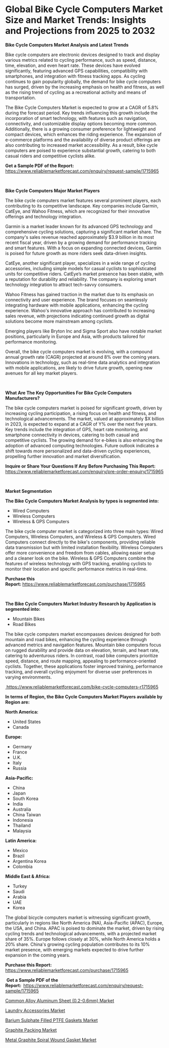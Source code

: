<p><h1>Global Bike Cycle Computers Market Size and Market Trends: Insights and Projections from 2025 to 2032</h1></p><p><strong>Bike Cycle Computers Market Analysis and Latest Trends</strong></p>
<p><p>Bike cycle computers are electronic devices designed to track and display various metrics related to cycling performance, such as speed, distance, time, elevation, and even heart rate. These devices have evolved significantly, featuring advanced GPS capabilities, compatibility with smartphones, and integration with fitness tracking apps. As cycling continues to gain popularity globally, the demand for bike cycle computers has surged, driven by the increasing emphasis on health and fitness, as well as the rising trend of cycling as a recreational activity and means of transportation.</p><p>The Bike Cycle Computers Market is expected to grow at a CAGR of 5.8% during the forecast period. Key trends influencing this growth include the incorporation of smart technology, with features such as navigation, connectivity, and customizable display options becoming more common. Additionally, there is a growing consumer preference for lightweight and compact devices, which enhances the riding experience. The expansion of e-commerce platforms and the availability of diverse product offerings are also contributing to increased market accessibility. As a result, bike cycle computers are poised to experience substantial growth, catering to both casual riders and competitive cyclists alike.</p></p>
<p><strong>Get a Sample PDF of the Report:&nbsp;</strong> <a href="https://www.reliablemarketforecast.com/enquiry/request-sample/1715965?utm_campaign=1130&utm_medium=2&utm_source=Github&utm_content=ia&utm_term=28032025&utm_id=bike-cycle-computers">https://www.reliablemarketforecast.com/enquiry/request-sample/1715965</a></p>
<p>&nbsp;</p>
<p><strong>Bike Cycle Computers Major Market Players</strong></p>
<p><p>The bike cycle computers market features several prominent players, each contributing to its competitive landscape. Key companies include Garmin, CatEye, and Wahoo Fitness, which are recognized for their innovative offerings and technology integration.</p><p>Garmin is a market leader known for its advanced GPS technology and comprehensive cycling solutions, capturing a significant market share. The company's sales revenue reached approximately $3.9 billion in its most recent fiscal year, driven by a growing demand for performance tracking and smart features. With a focus on expanding connected devices, Garmin is poised for future growth as more riders seek data-driven insights.</p><p>CatEye, another significant player, specializes in a wide range of cycling accessories, including simple models for casual cyclists to sophisticated units for competitive riders. CatEye’s market presence has been stable, with a reputation for durability and reliability. The company is exploring smart technology integration to attract tech-savvy consumers.</p><p>Wahoo Fitness has gained traction in the market due to its emphasis on connectivity and user experience. The brand focuses on seamlessly integrating hardware with mobile applications, enhancing the cycling experience. Wahoo's innovative approach has contributed to increasing sales revenue, with projections indicating continued growth as digital solutions become more mainstream among cyclists.</p><p>Emerging players like Bryton Inc and Sigma Sport also have notable market positions, particularly in Europe and Asia, with products tailored for performance monitoring.</p><p>Overall, the bike cycle computers market is evolving, with a compound annual growth rate (CAGR) projected at around 8% over the coming years. Innovations in technology, such as real-time data analytics and integration with mobile applications, are likely to drive future growth, opening new avenues for all key market players.</p></p>
<p>&nbsp;</p>
<p><strong>What Are The Key Opportunities For Bike Cycle Computers Manufacturers?</strong></p>
<p><p>The bike cycle computers market is poised for significant growth, driven by increasing cycling participation, a rising focus on health and fitness, and technological advancements. The market, valued at approximately $X billion in 2023, is expected to expand at a CAGR of Y% over the next five years. Key trends include the integration of GPS, heart rate monitoring, and smartphone connectivity in devices, catering to both casual and competitive cyclists. The growing demand for e-bikes is also enhancing the adoption of advanced computing technologies. Future outlook indicates a shift towards more personalized and data-driven cycling experiences, propelling further innovation and market diversification.</p></p>
<p><strong>Inquire or Share Your Questions If Any Before Purchasing This Report:</strong> <a href="https://www.reliablemarketforecast.com/enquiry/pre-order-enquiry/1715965?utm_campaign=1130&utm_medium=2&utm_source=Github&utm_content=ia&utm_term=28032025&utm_id=bike-cycle-computers">https://www.reliablemarketforecast.com/enquiry/pre-order-enquiry/1715965</a></p>
<p>&nbsp;</p>
<p><strong>Market Segmentation</strong></p>
<p><strong>The Bike Cycle Computers Market Analysis by types is segmented into:</strong></p>
<p><ul><li>Wired Computers</li><li>Wireless Computers</li><li>Wireless & GPS Computers</li></ul></p>
<p><p>The bike cycle computer market is categorized into three main types: Wired Computers, Wireless Computers, and Wireless & GPS Computers. Wired Computers connect directly to the bike's components, providing reliable data transmission but with limited installation flexibility. Wireless Computers offer more convenience and freedom from cables, allowing easier setup and a cleaner look on the bike. Wireless & GPS Computers combine the features of wireless technology with GPS tracking, enabling cyclists to monitor their location and specific performance metrics in real-time.</p></p>
<p><strong>Purchase this Report:&nbsp;</strong><a href="https://www.reliablemarketforecast.com/purchase/1715965?utm_campaign=1130&utm_medium=2&utm_source=Github&utm_content=ia&utm_term=28032025&utm_id=bike-cycle-computers">https://www.reliablemarketforecast.com/purchase/1715965</a></p>
<p>&nbsp;</p>
<p><strong>The Bike Cycle Computers Market Industry Research by Application is segmented into:</strong></p>
<p><ul><li>Mountain Bikes</li><li>Road Bikes</li></ul></p>
<p><p>The bike cycle computers market encompasses devices designed for both mountain and road bikes, enhancing the cycling experience through advanced metrics and navigation features. Mountain bike computers focus on rugged durability and provide data on elevation, terrain, and heart rate, catering to adventurous riders. In contrast, road bike computers prioritize speed, distance, and route mapping, appealing to performance-oriented cyclists. Together, these applications foster improved training, performance tracking, and overall cycling enjoyment for diverse user preferences in varying environments.</p></p>
<p><a href="https://www.reliablemarketforecast.com/bike-cycle-computers-r1715965?utm_campaign=1130&utm_medium=2&utm_source=Github&utm_content=ia&utm_term=28032025&utm_id=bike-cycle-computers">&nbsp;https://www.reliablemarketforecast.com/bike-cycle-computers-r1715965</a></p>
<p><strong>In terms of Region, the Bike Cycle Computers Market Players available by Region are:</strong></p>
<p>
    <p> <strong> North America: </strong>
        <ul>
            <li>United States</li>
            <li>Canada</li>
        </ul>
        </p> 
    <p> <strong> Europe: </strong>
        <ul>
            <li>Germany</li>
            <li>France</li>
            <li>U.K.</li>
            <li>Italy</li>
            <li>Russia</li>
        </ul>
        </p> 
    <p> <strong> Asia-Pacific: </strong>
        <ul>
            <li>China</li>
            <li>Japan</li>
            <li>South Korea</li>
            <li>India</li>
            <li>Australia</li>
            <li>China Taiwan</li>
            <li>Indonesia</li>
            <li>Thailand</li>
            <li>Malaysia</li>
        </ul>
        </p> 
    <p> <strong> Latin America: </strong>
        <ul>
            <li>Mexico</li>
            <li>Brazil</li>
            <li>Argentina Korea</li>
            <li>Colombia</li>
        </ul>
        </p> 
    <p> <strong> Middle East & Africa: </strong>
        <ul>
            <li>Turkey</li>
            <li>Saudi</li>
            <li>Arabia</li>
            <li>UAE</li>
            <li>Korea</li>
        </ul>
    </p>
    </p>
<p><p>The global bicycle computers market is witnessing significant growth, particularly in regions like North America (NA), Asia-Pacific (APAC), Europe, the USA, and China. APAC is poised to dominate the market, driven by rising cycling trends and technological advancements, with a projected market share of 35%. Europe follows closely at 30%, while North America holds a 20% share. China's growing cycling population contributes to its 10% market presence, with emerging markets expected to drive further expansion in the coming years.</p></p>
<p><strong>Purchase this Report: </strong><a href="https://www.reliablemarketforecast.com/purchase/1715965?utm_campaign=1130&utm_medium=2&utm_source=Github&utm_content=ia&utm_term=28032025&utm_id=bike-cycle-computers">https://www.reliablemarketforecast.com/purchase/1715965</a></p>
<p>&nbsp;<strong>Get a Sample PDF of the Report:&nbsp;&nbsp;</strong><a href="https://www.reliablemarketforecast.com/enquiry/request-sample/1715965?utm_campaign=1130&utm_medium=2&utm_source=Github&utm_content=ia&utm_term=28032025&utm_id=bike-cycle-computers">https://www.reliablemarketforecast.com/enquiry/request-sample/1715965</a></p>
<p><strong></strong></p>
<p><p><a href="https://github.com/astadtetcha28/Market-Research-Report-List-1/blob/main/common-alloy-aluminum-sheet-02-06mm-market.md?utm_campaign=1130&utm_medium=2&utm_source=Github&utm_content=ia&utm_term=28032025&utm_id=bike-cycle-computers">Common Alloy Aluminum Sheet (0.2-0.6mm) Market</a></p><p><a href="https://github.com/heeildannas/Market-Research-Report-List-1/blob/main/laundry-accessories-market.md?utm_campaign=1130&utm_medium=2&utm_source=Github&utm_content=ia&utm_term=28032025&utm_id=bike-cycle-computers">Laundry Accessories Market</a></p><p><a href="https://github.com/yakobotege/Market-Research-Report-List-1/blob/main/barium-sulphate-filled-ptfe-gaskets-market.md?utm_campaign=1130&utm_medium=2&utm_source=Github&utm_content=ia&utm_term=28032025&utm_id=bike-cycle-computers">Barium Sulphate Filled PTFE Gaskets Market</a></p><p><a href="https://github.com/ertssmelov0/Market-Research-Report-List-1/blob/main/graphite-packing-market.md?utm_campaign=1130&utm_medium=2&utm_source=Github&utm_content=ia&utm_term=28032025&utm_id=bike-cycle-computers">Graphite Packing Market</a></p><p><a href="https://github.com/pupekironim/Market-Research-Report-List-1/blob/main/metal-graphite-spiral-wound-gasket-market.md?utm_campaign=1130&utm_medium=2&utm_source=Github&utm_content=ia&utm_term=28032025&utm_id=bike-cycle-computers">Metal Graphite Spiral Wound Gasket Market</a></p></p>